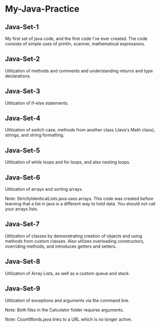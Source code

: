 # My-Java-Practice #

## Java-Set-1 ##

My first set of java code, and the first code I've ever created. The code consists of simple uses of println, scanner, mathematical expressions.

## Java-Set-2 ##

Utilization of methods and comments and understanding returns and type declarations.

## Java-Set-3 ##

Utilization of if-else statements.

## Java-Set-4 ##

Utilization of switch case, methods from another class (Java's Math class), strings, and string formatting.

## Java-Set-5 ##

Utilization of while loops and for loops, and also nesting loops.

## Java-Set-6 ##

Utilization of arrays and sorting arrays.

Note: StrictlyIdenticalLists.java uses arrays. This code was created before learning that a list in java is a different way to hold data. You should not call your arrays lists.

## Java-Set-7 ##

Utilization of classes by demonstrating creation of objects and using methods from custom classes. Also utilizes overloading constructors, overriding methods, and introduces getters and setters.

## Java-Set-8 ##

Utilization of Array Lists, as well as a custom queue and stack.

## Java-Set-9 ##

Utilization of exceptions and arguments via the command line.

Note: Both files in the Calculator folder requires arguments.

Note: CountWords.java links to a URL which is no longer active.
